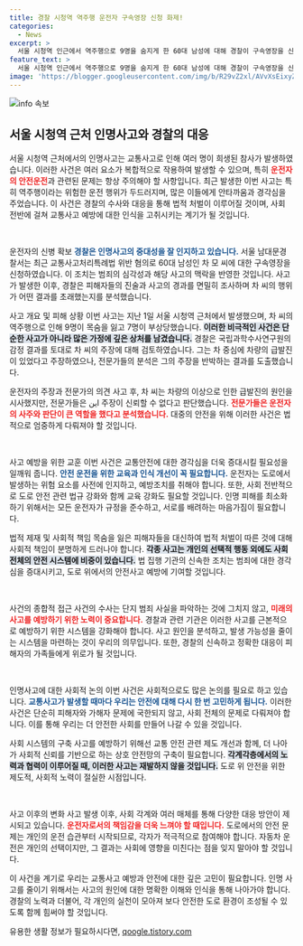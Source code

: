 ```yaml
---
title: 경찰 시청역 역주행 운전자 구속영장 신청 화제!
categories:
  - News
excerpt: >
  서울 시청역 인근에서 역주행으로 9명을 숨지게 한 60대 남성에 대해 경찰이 구속영장을 신청했습니다. 과실 여부를 두고 논란이 일고 있는 가운데, 중대한 인명 피해의 실체가 드러나고 있습니다!
feature_text: >
  서울 시청역 인근에서 역주행으로 9명을 숨지게 한 60대 남성에 대해 경찰이 구속영장을 신청했습니다. 과실 여부를 두고 논란이 일고 있는 가운데, 중대한 인명 피해의 실체가 드러나고 있습니다!
image: 'https://blogger.googleusercontent.com/img/b/R29vZ2xl/AVvXsEixyZcFfHzMRdzZMjFBmAUKJYCLCGyLL1o632UiGVXcaFdKo_bkvkuCioo0uUKlGfBVcT3P84aROyZIXSBEx3Aw5nCQ3pTgDom1WDC4m8eifvWiAmWEEVb4x6G_l8C0QH225ldMjyaFvpxGEBGNO37VmDTDMHGhJPq73UglMfDca1-0aw/s1600/blogspot.png'
---
```


<p><img src="https://blogger.googleusercontent.com/img/b/R29vZ2xl/AVvXsEixyZcFfHzMRdzZMjFBmAUKJYCLCGyLL1o632UiGVXcaFdKo_bkvkuCioo0uUKlGfBVcT3P84aROyZIXSBEx3Aw5nCQ3pTgDom1WDC4m8eifvWiAmWEEVb4x6G_l8C0QH225ldMjyaFvpxGEBGNO37VmDTDMHGhJPq73UglMfDca1-0aw/s1600/blogspot.png" alt="info 속보" /></p>

<h2 data-ke-size="size26">서울 시청역 근처 인명사고와 경찰의 대응</h2>

<p data-ke-size="size16">서울 시청역 근처에서의 인명사고는 교통사고로 인해 여러 명이 희생된 참사가 발생하였습니다. 이러한 사건은 여러 요소가 복합적으로 작용하여 발생할 수 있으며, 특히 <b><span style="color: #ee2323;">운전자의 안전운전</span></b>과 관련된 문제는 항상 주의해야 할 사항입니다. 최근 발생한 이번 사고는 특히 역주행이라는 위험한 운전 행위가 두드러지며, 많은 이들에게 안타까움과 경각심을 주었습니다. 이 사건은 경찰의 수사와 대응을 통해 법적 처벌이 이루어질 것이며, 사회 전반에 걸쳐 교통사고 예방에 대한 인식을 고취시키는 계기가 될 것입니다.</p>

<p data-ke-size="size16">&nbsp;</p>

<p>운전자의 신병 확보
<b><span style="color: #1a5490;">경찰은 인명사고의 중대성을 잘 인지하고 있습니다.</span></b> 서울 남대문경찰서는 최근 교통사고처리특례법 위반 혐의로 60대 남성인 차 모 씨에 대한 구속영장을 신청하였습니다. 이 조치는 범죄의 심각성과 해당 사고의 맥락을 반영한 것입니다. 사고가 발생한 이후, 경찰은 피해자들의 진술과 사고의 경과를 면밀히 조사하며 차 씨의 행위가 어떤 결과를 초래했는지를 분석했습니다.</p>

<p>사고 개요 및 피해 상황
이번 사고는 지난 1일 서울 시청역 근처에서 발생했으며, 차 씨의 역주행으로 인해 9명이 목숨을 잃고 7명이 부상당했습니다. <b><span style="background-color: #21538527;">이러한 비극적인 사건은 단순한 사고가 아니라 많은 가정에 깊은 상처를 남겼습니다.</span></b> 경찰은 국립과학수사연구원의 감정 결과를 토대로 차 씨의 주장에 대해 검토하였습니다. 그는 차 중심에 차량의 급발진이 있었다고 주장하였으나, 전문가들의 분석은 그의 주장을 반박하는 결과를 도출했습니다.</p>

<p>운전자의 주장과 전문가의 의견
사고 후, 차 씨는 차량의 이상으로 인한 급발진의 원인을 시사했지만, 전문가들은 این 주장이 신뢰할 수 없다고 판단했습니다. <b><span style="color: #ee2323;">전문가들은 운전자의 사주와 판단이 큰 역할을 했다고 분석했습니다.</span></b> 대중의 안전을 위해 이러한 사건은 법적으로 엄중하게 다뤄져야 할 것입니다.</p>

<p data-ke-size="size16">&nbsp;</p>

<p>사고 예방을 위한 교훈
이번 사건은 교통안전에 대한 경각심을 더욱 증대시킬 필요성을 일깨워 줍니다. <b><span style="color: #1a5490;">안전 운전을 위한 교육과 인식 개선이 꼭 필요합니다.</span></b> 운전자는 도로에서 발생하는 위험 요소를 사전에 인지하고, 예방조치를 취해야 합니다. 또한, 사회 전반적으로 도로 안전 관련 법규 강화와 함께 교육 강화도 필요할 것입니다. 인명 피해를 최소화하기 위해서는 모든 운전자가 규정을 준수하고, 서로를 배려하는 마음가짐이 필요합니다.</p>

<p>법적 제재 및 사회적 책임
목숨을 잃은 피해자들을 대신하여 법적 처벌이 따른 것에 대해 사회적 책임이 분명하게 드러나야 합니다. <b><span style="background-color: #21538527;">각종 사고는 개인의 선택적 행동 외에도 사회 전체의 안전 시스템에 비중이 있습니다.</span></b> 법 집행 기관의 신속한 조치는 범죄에 대한 경각심을 증대시키고, 도로 위에서의 안전사고 예방에 기여할 것입니다.</p>

<p data-ke-size="size16">&nbsp;</p>

<p>사건의 종합적 접근
사건의 수사는 단지 범죄 사실을 파악하는 것에 그치지 않고, <b><span style="color: #ee2323;">미래의 사고를 예방하기 위한 노력이 중요합니다.</span></b> 경찰과 관련 기관은 이러한 사고를 근본적으로 예방하기 위한 시스템을 강화해야 합니다. 사고 원인을 분석하고, 발생 가능성을 줄이는 시스템을 마련하는 것이 우리의 의무입니다. 또한, 경찰의 신속하고 정확한 대응이 피해자의 가족들에게 위로가 될 것입니다.</p>

<p data-ke-size="size16">&nbsp;</p>

<p>인명사고에 대한 사회적 논의
이번 사건은 사회적으로도 많은 논의를 필요로 하고 있습니다. <b><span style="color: #1a5490;">교통사고가 발생할 때마다 우리는 안전에 대해 다시 한 번 고민하게 됩니다.</span></b> 이러한 사건은 단순히 피해자와 가해자 문제에 국한되지 않고, 사회 전체의 문제로 다뤄져야 합니다. 이를 통해 우리는 더 안전한 사회를 만들어 나갈 수 있을 것입니다.</p>

<p>사회 시스템의 구축
사고를 예방하기 위해선 교통 안전 관련 제도 개선과 함께, 더 나아가 사회적 신뢰를 기반으로 하는 상호 안전망의 구축이 필요합니다. <b><span style="background-color: #21538527;">각계각층에서의 노력과 협력이 이루어질 때, 이러한 사고는 재발하지 않을 것입니다.</span></b> 도로 위 안전을 위한 제도적, 사회적 노력이 절실한 시점입니다.</p>

<p data-ke-size="size16">&nbsp;</p>

<p>사고 이후의 변화
사고 발생 이후, 사회 각계와 여러 매체를 통해 다양한 대응 방안이 제시되고 있습니다. <b><span style="color: #ee2323;">운전자로서의 책임감을 더욱 느껴야 할 때입니다.</span></b> 도로에서의 안전 문제는 개인의 운전 습관부터 시작되므로, 각자가 적극적으로 참여해야 합니다. 자동차 운전은 개인의 선택이지만, 그 결과는 사회에 영향을 미친다는 점을 잊지 말아야 할 것입니다.</p>

<p>이 사건을 계기로 우리는 교통사고 예방과 안전에 대한 깊은 고민이 필요합니다. 인명 사고를 줄이기 위해서는 사고의 원인에 대한 명확한 이해와 인식을 통해 나아가야 합니다. 경찰의 노력과 더불어, 각 개인의 실천이 모아져 보다 안전한 도로 환경이 조성될 수 있도록 함께 힘써야 할 것입니다.</p>
유용한 생활 정보가 필요하시다면, <a href="https://qoogle.tistory.com" rel="dofollow">qoogle.tistory.com</a>


